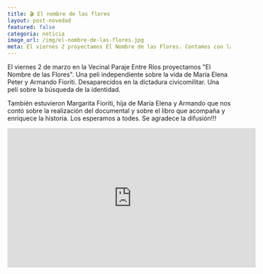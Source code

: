 ```yaml
---
title: 🎬 El nombre de las flores
layout: post-novedad
featured: false
categoria: noticia
image_url: /img/el-nombre-de-las-flores.jpg
meta: El viernes 2 proyectamos El Nombre de las Flores. Contamos con la participación de los realizadores de esta historia.
---
```


<p>
	El viernes 2 de marzo en la Vecinal Paraje Entre Ríos proyectamos "El Nombre de las Flores". Una peli independiente sobre la vida de María Elena Peter y Armando Fioriti. Desaparecidos en la dictadura civicomilitar. Una peli sobre la búsqueda de la identidad.
</p>

<p>También estuvieron Margarita Fioriti, hija de María Elena y Armando que nos contó sobre la realización del documental y sobre el libro que acompaña y enriquece la historia. Los esperamos a todes. Se agradece la difusión!!!</p>


<iframe width="560" height="315" src="https://www.youtube.com/embed/t07JcpDfHcU" frameborder="0" allow="autoplay; encrypted-media" allowfullscreen></iframe>
